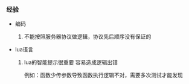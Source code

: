 ### 经验

* 编码

  1. 不能按照服务器协议做逻辑，协议先后顺序没有保证的

* lua语言

  1. lua的智能提示很重要 容易造成逻辑出错

     例如：函数少传参数导致函数执行逻辑不对，需要多次测试才能发现